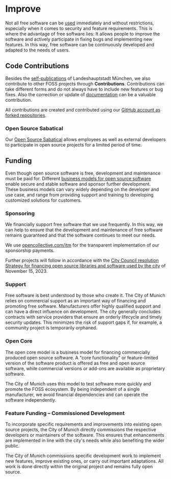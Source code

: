 
<script setup>
import TagTile from ".vitepress/components/TagTile.vue";
</script>

# Improve

Not all free software can be [used](./use) immediately and without restrictions, especially when it comes to security and feature requirements.
This is where the advantage of free software lies:
It allows people to improve the software and actively participate in fixing bugs and implementing new features.
In this way, free software can be continuously developed and adapted to the needs of users.

## Code Contributions

Besides the [self-publications](./publish) of Landeshauptstadt München, we also contribute to other FOSS projects through __Contributions__.
Contributions can take different forms and do not always have to include new features or bug fixes.
Also the correction or update of [documentation](usability-analysis#documentation) can be a valuable contribution.

All contributions are created and contributed using our [GitHub account as forked repositories](https://github.com/orgs/it-at-m/repositories?q=fork%3Atrue+archived%3Afalse).

<ClientOnly>
<TagTile
:available-tags="['contribute']"
/>
</ClientOnly>

### Open Source Sabatical

Our [Open Source Sabatical](./sabbatical) allows employees as well as external developers to participate in open source projects for a limited period of time.

## Funding

Even though open source software is free, development and maintenance must be paid for.
Different [business models for open source software](https://en.wikipedia.org/wiki/Business_models_for_open-source_software) enable secure and stable software and sponsor further development.  
These business models can vary widely depending on the developer and use case, and range from providing support and training to developing customized solutions for customers.


### Sponsoring

We financially support free software that we use frequently.
In this way, we can help to ensure that the development and maintenance of free software remains guaranteed and that the software continues to meet our needs.

<ClientOnly>
<TagTile
:available-tags="['sponsor']"
show-tags
show-excerpt
/>
</ClientOnly>

We use [opencollective.com/itm](https://opencollective.com/itm) for the transparent implementation of our sponsorship payments.

Further projects will follow in accordance with the [City Council resolution Strategy for financing open source libraries and software used by the city](https://risi.muenchen.de/risi/sitzungsvorlage/detail/8013996) of November 15, 2023.


### Support

Free software is best understood by those who create it.
The City of Munich relies on commercial support as an important way of financing and promoting free software.
Manufacturers offer highly qualified support and can have a direct influence on development.
The city generally concludes contracts with service providers that ensure an orderly lifecycle and timely security updates.
This minimizes the risk of support gaps if, for example, a community project is temporarily orphaned.

<ClientOnly>
<TagTile
:available-tags="['support']"
show-tags
show-excerpt
/>
</ClientOnly>


### Open Core

The open core model is a business model for financing commercially produced open source software.
A "core functionality" or feature-limited version of the software product is offered as free and open source software, while commercial versions or add-ons are available as proprietary software.

The City of Munich uses this model to test software more quickly and promote the FOSS ecosystem.
By being independent of a single manufacturer, we avoid financial dependencies and can operate the software independently.

<ClientOnly>
<TagTile
:available-tags="['opencore']"
show-tags
show-excerpt
/>
</ClientOnly>


### Feature Funding – Commissioned Development

To incorporate specific requirements and improvements into existing open source projects, the City of Munich directly commissions the respective developers or maintainers of the software. This ensures that enhancements are implemented in line with the city's needs while also benefiting the wider public.

The City of Munich commissions specific development work to implement new features, improve existing ones, or carry out important adaptations.
All work is done directly within the original project and remains fully open source.


<ClientOnly>
<TagTile
:available-tags="['featurefunding']"
show-tags
show-excerpt
/>
</ClientOnly>
